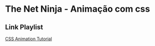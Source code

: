 # The Net Ninja - Animação com css

## Link Playlist

[CSS Animation Tutorial](https://www.youtube.com/watch?v=jgw82b5Y2MU)
